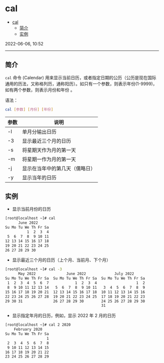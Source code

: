 # cal

- [cal](#cal)
  - [简介](#简介)
  - [实例](#实例)

2022-06-06, 10:52
****

## 简介

`cal` 命令 (Calendar) 用来显示当前日历，或者指定日期的公历（公历是现在国际通用的历法，又称格列历，通称阳历）。如只有一个参数，则表示年份(1-9999)，如有两个参数，则表示月份和年份 。

语法：

```sh
cal [参数] [月份] [年份]
```

|参数|说明|
|---|---|
|-l|单月分输出日历|
|-3|显示最近三个月的日历|
|-s|将星期天作为月的第一天|
|-m|将星期一作为月的第一天|
|-j|显示在当年中的第几天（儒略日）|
|-y|显示当年的日历|

## 实例

- 显示当前月份的日历

```sh
[root@localhost ~]# cal
      June 2022     
Su Mo Tu We Th Fr Sa
          1  2  3  4
 5  6  7  8  9 10 11
12 13 14 15 16 17 18
19 20 21 22 23 24 25
26 27 28 29 30
```

- 显示最近三个月的日历（上个月、当前月、下个月）

```sh
[root@localhost ~]# cal -3
      May 2022              June 2022             July 2022     
Su Mo Tu We Th Fr Sa  Su Mo Tu We Th Fr Sa  Su Mo Tu We Th Fr Sa
 1  2  3  4  5  6  7            1  2  3  4                  1  2
 8  9 10 11 12 13 14   5  6  7  8  9 10 11   3  4  5  6  7  8  9
15 16 17 18 19 20 21  12 13 14 15 16 17 18  10 11 12 13 14 15 16
22 23 24 25 26 27 28  19 20 21 22 23 24 25  17 18 19 20 21 22 23
29 30 31              26 27 28 29 30        24 25 26 27 28 29 30
                                            31                  
```

- 显示指定年月的日历，例如，显示 2022 年 2 月的日历

```sh
[root@localhost ~]# cal 2 2020
    February 2020   
Su Mo Tu We Th Fr Sa
                   1
 2  3  4  5  6  7  8
 9 10 11 12 13 14 15
16 17 18 19 20 21 22
23 24 25 26 27 28 29
```
